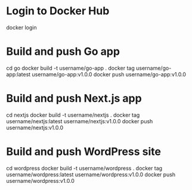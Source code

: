 # Login to Docker Hub
docker login

# Build and push Go app
cd go
docker build -t username/go-app .
docker tag username/go-app:latest username/go-app:v1.0.0
docker push username/go-app:v1.0.0


# Build and push Next.js app
cd nextjs
docker build -t username/nextjs .
docker tag username/nextjs:latest username/nextjs:v1.0.0
docker push username/nextjs:v1.0.0


# Build and push WordPress site
cd wordpress
docker build -t username/wordpress .
docker tag username/wordpress:latest username/wordpress:v1.0.0
docker push username/wordpress:v1.0.0

